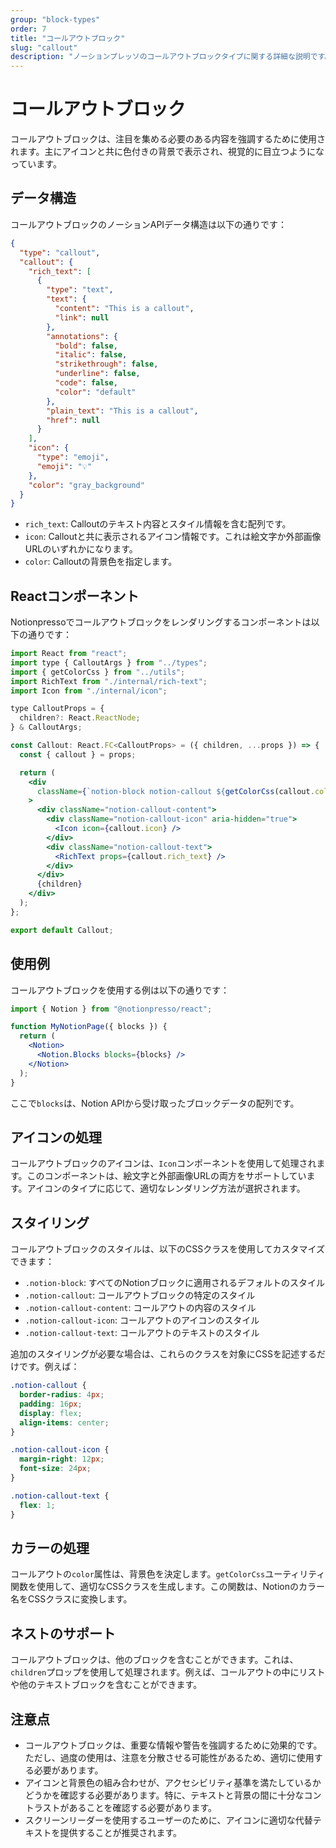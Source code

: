 ```yaml
---
group: "block-types"
order: 7
title: "コールアウトブロック"
slug: "callout"
description: "ノーションプレッソのコールアウトブロックタイプに関する詳細な説明です。"
---
```


# コールアウトブロック

コールアウトブロックは、注目を集める必要のある内容を強調するために使用されます。主にアイコンと共に色付きの背景で表示され、視覚的に目立つようになっています。

## データ構造

コールアウトブロックのノーションAPIデータ構造は以下の通りです：

```json
{
  "type": "callout",
  "callout": {
    "rich_text": [
      {
        "type": "text",
        "text": {
          "content": "This is a callout",
          "link": null
        },
        "annotations": {
          "bold": false,
          "italic": false,
          "strikethrough": false,
          "underline": false,
          "code": false,
          "color": "default"
        },
        "plain_text": "This is a callout",
        "href": null
      }
    ],
    "icon": {
      "type": "emoji",
      "emoji": "💡"
    },
    "color": "gray_background"
  }
}
```

- `rich_text`: Calloutのテキスト内容とスタイル情報を含む配列です。
- `icon`: Calloutと共に表示されるアイコン情報です。これは絵文字か外部画像URLのいずれかになります。
- `color`: Calloutの背景色を指定します。

## Reactコンポーネント

Notionpressoでコールアウトブロックをレンダリングするコンポーネントは以下の通りです：

```jsx
import React from "react";
import type { CalloutArgs } from "../types";
import { getColorCss } from "../utils";
import RichText from "./internal/rich-text";
import Icon from "./internal/icon";

type CalloutProps = {
  children?: React.ReactNode;
} & CalloutArgs;

const Callout: React.FC<CalloutProps> = ({ children, ...props }) => {
  const { callout } = props;

  return (
    <div
      className={`notion-block notion-callout ${getColorCss(callout.color)}`}
    >
      <div className="notion-callout-content">
        <div className="notion-callout-icon" aria-hidden="true">
          <Icon icon={callout.icon} />
        </div>
        <div className="notion-callout-text">
          <RichText props={callout.rich_text} />
        </div>
      </div>
      {children}
    </div>
  );
};

export default Callout;
```

## 使用例

コールアウトブロックを使用する例は以下の通りです：

```jsx
import { Notion } from "@notionpresso/react";

function MyNotionPage({ blocks }) {
  return (
    <Notion>
      <Notion.Blocks blocks={blocks} />
    </Notion>
  );
}
```

ここで`blocks`は、Notion APIから受け取ったブロックデータの配列です。

## アイコンの処理

コールアウトブロックのアイコンは、`Icon`コンポーネントを使用して処理されます。このコンポーネントは、絵文字と外部画像URLの両方をサポートしています。アイコンのタイプに応じて、適切なレンダリング方法が選択されます。

## スタイリング

コールアウトブロックのスタイルは、以下のCSSクラスを使用してカスタマイズできます：

- `.notion-block`: すべてのNotionブロックに適用されるデフォルトのスタイル
- `.notion-callout`: コールアウトブロックの特定のスタイル
- `.notion-callout-content`: コールアウトの内容のスタイル
- `.notion-callout-icon`: コールアウトのアイコンのスタイル
- `.notion-callout-text`: コールアウトのテキストのスタイル

追加のスタイリングが必要な場合は、これらのクラスを対象にCSSを記述するだけです。例えば：

```css
.notion-callout {
  border-radius: 4px;
  padding: 16px;
  display: flex;
  align-items: center;
}

.notion-callout-icon {
  margin-right: 12px;
  font-size: 24px;
}

.notion-callout-text {
  flex: 1;
}
```

## カラーの処理

コールアウトの`color`属性は、背景色を決定します。`getColorCss`ユーティリティ関数を使用して、適切なCSSクラスを生成します。この関数は、Notionのカラー名をCSSクラスに変換します。

## ネストのサポート

コールアウトブロックは、他のブロックを含むことができます。これは、`children`プロップを使用して処理されます。例えば、コールアウトの中にリストや他のテキストブロックを含むことができます。

## 注意点

- コールアウトブロックは、重要な情報や警告を強調するために効果的です。ただし、過度の使用は、注意を分散させる可能性があるため、適切に使用する必要があります。
- アイコンと背景色の組み合わせが、アクセシビリティ基準を満たしているかどうかを確認する必要があります。特に、テキストと背景の間に十分なコントラストがあることを確認する必要があります。
- スクリーンリーダーを使用するユーザーのために、アイコンに適切な代替テキストを提供することが推奨されます。
